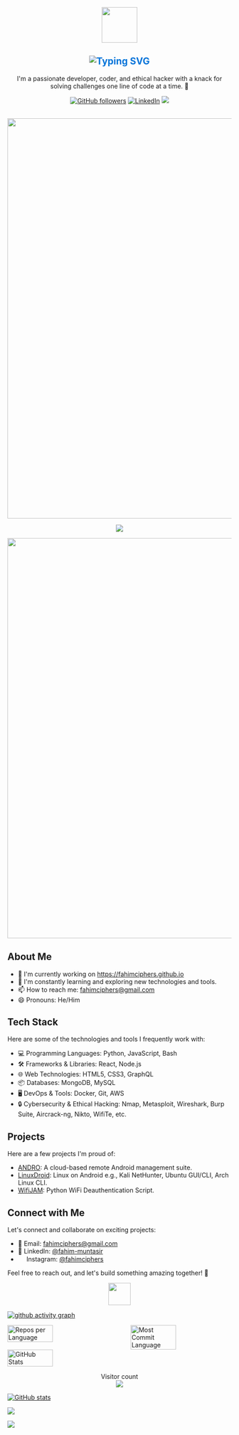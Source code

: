 <p align="center">
<img src="https://github.com/fahimciphers/kali-Linux-Android/releases/download/1/removebackground.png" height="80">
</p>
<div align="center">
<h2 style="text-align: center; color: #0074D9;">
  <img src="https://readme-typing-svg.demolab.com?font=Fira+Code&pause=1000&color=0074D9&random=false&width=435&lines=Hello%2C+I'm+Fahim+Muntasir+👋" alt="Typing SVG" />
</h2>

I'm a passionate developer, coder, and ethical hacker with a knack for solving challenges one line of code at a time. 🚀

[![GitHub followers](https://img.shields.io/github/followers/fahimciphers?label=Follow&style=social)](https://github.com/fahimciphers)
[![LinkedIn](https://img.shields.io/badge/-LinkedIn-blue?style=flat&logo=Linkedin&logoColor=white)](https://www.linkedin.com/in/fahim-muntasir)
<a href="https://instagram.com/fahimciphers"><img src="https://img.shields.io/badge/Instagram-Follow%20@Fahim-E1306C"/></a>
</div>
<p align="center">
<br/>
  <img src="https://github.com/fahimciphers/fahimciphers/blob/e7c43b9c8e4e68b1b93967704dc8158b2ff8e552/line.gif" width="900">
<p align="center">
<img src="https://github.com/fahimciphers/fahimciphers/releases/download/L2/v.png">
</p>
</p>
<img src="https://github.com/fahimciphers/fahimciphers/blob/e7c43b9c8e4e68b1b93967704dc8158b2ff8e552/line.gif" width="900">

## About Me

- 🔭 I'm currently working on https://fahimciphers.github.io
- 🌱 I'm constantly learning and exploring new technologies and tools.
- 📫 How to reach me: [fahimciphers@gmail.com](mailto:fahimciphers@gmail.com)
- 😄 Pronouns: He/Him

## Tech Stack

Here are some of the technologies and tools I frequently work with:

- 💻 Programming Languages: Python, JavaScript, Bash
- 🛠️ Frameworks & Libraries: React, Node.js
- 🌐 Web Technologies: HTML5, CSS3, GraphQL
- 📦 Databases: MongoDB, MySQL
- 🖥️ DevOps & Tools: Docker, Git, AWS
- 🔒 Cybersecurity & Ethical Hacking: Nmap, Metasploit, Wireshark, Burp Suite, Aircrack-ng, Nikto, WifiTe, etc.

## Projects

Here are a few projects I'm proud of:

- [ANDRO](https://github.com/fahimciphers/ANDRO): A cloud-based remote Android management suite.
- [LinuxDroid](https://github.com/fahimciphers/LinuxDroid): Linux on Android e.g., Kali NetHunter, Ubuntu GUI/CLI, Arch Linux CLI.
- [WifiJAM](https://github.com/fahimciphers/WIFIjam): Python WiFi Deauthentication Script.

## Connect with Me

Let's connect and collaborate on exciting projects:

- 📧 Email: [fahimciphers@gmail.com](mailto:fahimciphers@gmail.com)
- 💼 LinkedIn: [@fahim-muntasir](https://www.linkedin.com/in/fahim-muntasir)
- <img src="https://github.com/fahimciphers/fahimciphers/blob/main/Instagram.png" height="15"> Instagram: [@fahimciphers](https://instagram.com/fahimciphers)

Feel free to reach out, and let's build something amazing together! 🚀
<p align="center">
<img src="https://github.com/fahimciphers/Logo/releases/download/L1/AT-HD-removebg-preview.png" height="50"></p>

[![github activity graph](https://github-readme-activity-graph.vercel.app/graph?username=fahimciphers&bg_color=000000&color=53f547&line=65f207&point=2c42ed&area=true&hide_border=true)](https://github.com/fahimciphers/github-readme-activity-graph)

<div style="display: flex; justify-content: space-between;">
    <img src="http://github-profile-summary-cards.vercel.app/api/cards/repos-per-language?username=fahimciphers&theme=aura" alt="Repos per Language" width="45%" />
    <img src="http://github-profile-summary-cards.vercel.app/api/cards/most-commit-language?username=fahimciphers&theme=aura" alt="Most Commit Language" width="45%" />
</div>

<div style="display: flex; justify-content: space-between;">
    <img src="http://github-profile-summary-cards.vercel.app/api/cards/stats?username=fahimciphers&theme=aura" alt="GitHub Stats" width="45%" />
</div>
<p align="center"> 
  Visitor count<br>
  <img src="https://profile-counter.glitch.me/fahimciphers/count.svg" />
</p>

[![GitHub stats](https://github-readme-stats.vercel.app/api?username=fahimciphers&show_icons=true&theme=dark)](https://github.com/fahimciphers)

![](https://github-readme-stats.vercel.app/api/top-langs/?username=fahimciphers&theme=dark&hide_border=false&include_all_commits=false&count_private=false&layout=compact)

![](https://github-contributor-stats.vercel.app/api?username=fahimciphers&limit=5&theme=dark&combine_all_yearly_contributions=true)
